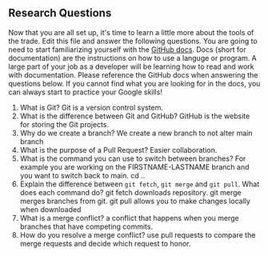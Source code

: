 ## Research Questions 

Now that you are all set up, it's time to learn a little more about the tools of the trade. Edit this file and answer the following questions. You are going to need to start familiarizing yourself with the [GitHub docs](https://docs.github.com/en). Docs (short for documentation) are the instructions on how to use a languge or program. A large part of your job as a developer will be learning how to read and work with documentation. Please reference the GitHub docs when answering the questions below. If you cannot find what you are looking for in the docs, you can always start to practice your Google skills!

1. What is Git?
Git is a version control system. 
2. What is the difference between Git and GitHub?
GitHub is the website for storing the Git projects. 
3. Why do we create a branch?
We create a new branch to not alter main branch
4. What is the purpose of a Pull Request?
Easier collaboration.
5. What is the command you can use to switch between branches? For example you are working on the FIRSTNAME-LASTNAME branch and you want to switch back to main.
cd ..
6. Explain the difference between `git fetch`, `git merge` and `git pull`. What does each command do?
git fetch downloads repository. git merge merges branches from git. git pull allows you to make changes locally when downloaded
7. What is a merge conflict?
a conflict that happens when you merge branches that have competing commits. 
8. How do you resolve a merge conflict?
use pull requests to compare the merge requests and decide which request to honor. 
